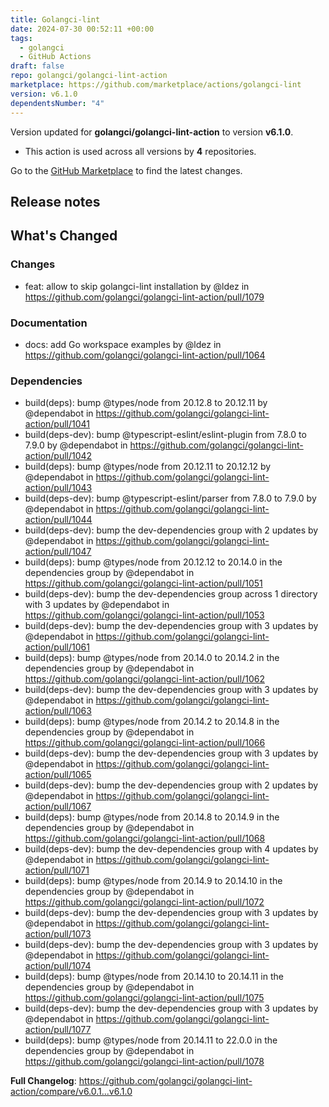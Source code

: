 ```yaml
---
title: Golangci-lint
date: 2024-07-30 00:52:11 +00:00
tags:
  - golangci
  - GitHub Actions
draft: false
repo: golangci/golangci-lint-action
marketplace: https://github.com/marketplace/actions/golangci-lint
version: v6.1.0
dependentsNumber: "4"
---
```



Version updated for **golangci/golangci-lint-action** to version **v6.1.0**.
- This action is used across all versions by **4** repositories.

Go to the [GitHub Marketplace](https://github.com/marketplace/actions/golangci-lint) to find the latest changes.

## Release notes

<!-- Release notes generated using configuration in .github/release.yml at v6.1.0 -->

## What's Changed
### Changes
* feat: allow to skip golangci-lint installation by @ldez in https://github.com/golangci/golangci-lint-action/pull/1079
### Documentation
* docs: add Go workspace examples by @ldez in https://github.com/golangci/golangci-lint-action/pull/1064
### Dependencies
* build(deps): bump @types/node from 20.12.8 to 20.12.11 by @dependabot in https://github.com/golangci/golangci-lint-action/pull/1041
* build(deps-dev): bump @typescript-eslint/eslint-plugin from 7.8.0 to 7.9.0 by @dependabot in https://github.com/golangci/golangci-lint-action/pull/1042
* build(deps): bump @types/node from 20.12.11 to 20.12.12 by @dependabot in https://github.com/golangci/golangci-lint-action/pull/1043
* build(deps-dev): bump @typescript-eslint/parser from 7.8.0 to 7.9.0 by @dependabot in https://github.com/golangci/golangci-lint-action/pull/1044
* build(deps-dev): bump the dev-dependencies group with 2 updates by @dependabot in https://github.com/golangci/golangci-lint-action/pull/1047
* build(deps): bump @types/node from 20.12.12 to 20.14.0 in the dependencies group by @dependabot in https://github.com/golangci/golangci-lint-action/pull/1051
* build(deps-dev): bump the dev-dependencies group across 1 directory with 3 updates by @dependabot in https://github.com/golangci/golangci-lint-action/pull/1053
* build(deps-dev): bump the dev-dependencies group with 3 updates by @dependabot in https://github.com/golangci/golangci-lint-action/pull/1061
* build(deps): bump @types/node from 20.14.0 to 20.14.2 in the dependencies group by @dependabot in https://github.com/golangci/golangci-lint-action/pull/1062
* build(deps-dev): bump the dev-dependencies group with 3 updates by @dependabot in https://github.com/golangci/golangci-lint-action/pull/1063
* build(deps): bump @types/node from 20.14.2 to 20.14.8 in the dependencies group by @dependabot in https://github.com/golangci/golangci-lint-action/pull/1066
* build(deps-dev): bump the dev-dependencies group with 3 updates by @dependabot in https://github.com/golangci/golangci-lint-action/pull/1065
* build(deps-dev): bump the dev-dependencies group with 2 updates by @dependabot in https://github.com/golangci/golangci-lint-action/pull/1067
* build(deps): bump @types/node from 20.14.8 to 20.14.9 in the dependencies group by @dependabot in https://github.com/golangci/golangci-lint-action/pull/1068
* build(deps-dev): bump the dev-dependencies group with 4 updates by @dependabot in https://github.com/golangci/golangci-lint-action/pull/1071
* build(deps): bump @types/node from 20.14.9 to 20.14.10 in the dependencies group by @dependabot in https://github.com/golangci/golangci-lint-action/pull/1072
* build(deps-dev): bump the dev-dependencies group with 3 updates by @dependabot in https://github.com/golangci/golangci-lint-action/pull/1073
* build(deps-dev): bump the dev-dependencies group with 3 updates by @dependabot in https://github.com/golangci/golangci-lint-action/pull/1074
* build(deps): bump @types/node from 20.14.10 to 20.14.11 in the dependencies group by @dependabot in https://github.com/golangci/golangci-lint-action/pull/1075
* build(deps-dev): bump the dev-dependencies group with 3 updates by @dependabot in https://github.com/golangci/golangci-lint-action/pull/1077
* build(deps): bump @types/node from 20.14.11 to 22.0.0 in the dependencies group by @dependabot in https://github.com/golangci/golangci-lint-action/pull/1078


**Full Changelog**: https://github.com/golangci/golangci-lint-action/compare/v6.0.1...v6.1.0
